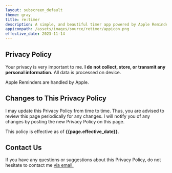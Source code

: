 ```yaml
---
layout: subscreen_default
theme: gray
title: re:timer
description: A simple, and beautiful timer app powered by Apple Reminders
appiconpath: /assets/images/source/retimer/appicon.png
effective_date: 2023-11-14
---
```



## Privacy Policy

Your privacy is very important to me. **I do not collect, store, or transmit any personal information.** All data is processed on device. 

Apple Reminders are handled by Apple. 


## Changes to This Privacy Policy

I may update this Privacy Policy from time to time. Thus, you are advised to review this page periodically for any changes. I will notify you of any changes by posting the new Privacy Policy on this page.

This policy is effective as of **{{page.effective_date}}**.


## Contact Us

If you have any questions or suggestions about this Privacy Policy, do not hesitate to contact me <a href="mailto:{{page.email}}?subject={{page.title}} Website"
   onmouseover="this.href=this.href.replace('@@@','.')">
   via email.
</a>
